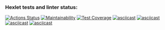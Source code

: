 ### Hexlet tests and linter status:
[![Actions Status](https://github.com/LevKrestuaninov/fullstack-javascript-project-44/workflows/hexlet-check/badge.svg)](https://github.com/LevKrestuaninov/fullstack-javascript-project-44/actions)
[![Maintainability](https://api.codeclimate.com/v1/badges/62c1bb3360cd71acb58f/maintainability)](https://codeclimate.com/github/LevKrestuaninov/fullstack-javascript-project-44/maintainability)
[![Test Coverage](https://api.codeclimate.com/v1/badges/62c1bb3360cd71acb58f/test_coverage)](https://codeclimate.com/github/LevKrestuaninov/fullstack-javascript-project-44/test_coverage)
[![asciicast](https://asciinema.org/a/U03pGSy05GIkz1e4NQjtnIAAU.svg)](https://asciinema.org/a/U03pGSy05GIkz1e4NQjtnIAAU)
[![asciicast](https://asciinema.org/a/bpP4wwVCdqlGmpXpWkzS4F4LN.svg)](https://asciinema.org/a/bpP4wwVCdqlGmpXpWkzS4F4LN)
[![asciicast](https://asciinema.org/a/CMVMfQGcdtLjJwExkCXjFdlD5.svg)](https://asciinema.org/a/CMVMfQGcdtLjJwExkCXjFdlD5)
[![asciicast](https://asciinema.org/a/4RKIzty7GgeWTjH9VPItU6P3G.svg)](https://asciinema.org/a/4RKIzty7GgeWTjH9VPItU6P3G)
